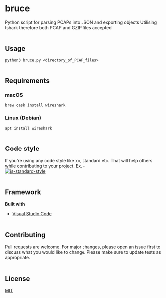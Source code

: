 # bruce
Python script for parsing PCAPs into JSON and exporting objects
Utilising tshark therefore both PCAP and GZIP files accepted
<br><br>
## Usage
``` python3 bruce.py <directory_of_PCAP_files> ```
<br><br>
## Requirements
### macOS
``` brew cask install wireshark ```
### Linux (Debian)
``` apt install wireshark ```
<br><br>
## Code style
If you're using any code style like xo, standard etc. That will help others while contributing to your project. Ex. -<br>
[![js-standard-style](https://img.shields.io/badge/code%20style-standard-brightgreen.svg?style=flat)](https://github.com/feross/standard)
<br><br>
## Framework
<b>Built with</b>
- [Visual Studio Code](https://code.visualstudio.com)
<br><br>
## Contributing
Pull requests are welcome. For major changes, please open an issue first to discuss what you would like to change.
Please make sure to update tests as appropriate.
<br><br>
## License
[MIT](https://choosealicense.com/licenses/mit/)
